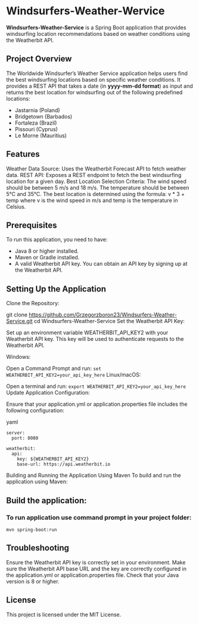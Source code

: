 # Windsurfers-Weather-Wervice

**Windsurfers-Weather-Service** is a Spring Boot application that provides windsurfing location recommendations based on weather conditions using the Weatherbit API.

## Project Overview
The Worldwide Windsurfer’s Weather Service application helps users find the best windsurfing locations based on specific weather conditions. It provides a REST API that takes a date (in **yyyy-mm-dd format**) as input and returns the best location for windsurfing out of the following predefined locations:

- Jastarnia (Poland)
- Bridgetown (Barbados)
- Fortaleza (Brazil)
- Pissouri (Cyprus)
- Le Morne (Mauritius)

## Features
Weather Data Source: Uses the Weatherbit Forecast API to fetch weather data.
REST API: Exposes a REST endpoint to fetch the best windsurfing location for a given day.
Best Location Selection Criteria:
The wind speed should be between 5 m/s and 18 m/s.
The temperature should be between 5°C and 35°C.
The best location is determined using the formula: v * 3 + temp where v is the wind speed in m/s and temp is the temperature in Celsius.

## Prerequisites
To run this application, you need to have:

- Java 8 or higher installed.
- Maven or Gradle installed.
- A valid Weatherbit API key. You can obtain an API key by signing up at the Weatherbit API.

## Setting Up the Application
Clone the Repository:

git clone https://github.com/Grzegorzboron23/Windsurfers-Weather-Service.git
cd Windsurfers-Weather-Service
Set the Weatherbit API Key:

Set up an environment variable WEATHERBIT_API_KEY2 with your Weatherbit API key. This key will be used to authenticate requests to the Weatherbit API.

Windows:

Open a Command Prompt and run:
``` set WEATHERBIT_API_KEY2=your_api_key_here ```
Linux/macOS:

Open a terminal and run:
``` export WEATHERBIT_API_KEY2=your_api_key_here ```
Update Application Configuration:

Ensure that your application.yml or application.properties file includes the following configuration:

yaml
```
server:
  port: 8080

weatherbit:
  api:
    key: ${WEATHERBIT_API_KEY2}
    base-url: https://api.weatherbit.io
```

Building and Running the Application
Using Maven
To build and run the application using Maven:

## Build the application:

### To run application use command prompt in your project folder: 
``` mvn spring-boot:run ```





## Troubleshooting
Ensure the Weatherbit API key is correctly set in your environment.
Make sure the Weatherbit API base URL and the key are correctly configured in the application.yml or application.properties file.
Check that your Java version is 8 or higher.

## License
This project is licensed under the MIT License.
